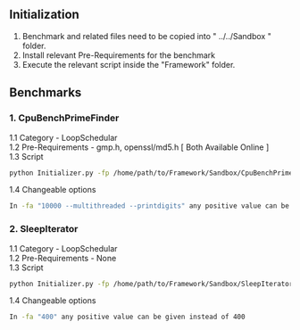 
## Initialization

1. Benchmark and related files need to be copied into " ../../Sandbox " folder.
2. Install relevant Pre-Requirements for the benchmark
3. Execute the relevant script inside the "Framework" folder.

## Benchmarks

### 1. CpuBenchPrimeFinder
1.1 Category - LoopSchedular <br/>
1.2 Pre-Requirements - gmp.h, openssl/md5.h  [ Both Available Online ]<br />
1.3 Script
```sh
python Initializer.py -fp /home/path/to/Framework/Sandbox/CpuBenchPrimeFinder.c -fa "10000 --multithreaded --printdigits" -ca "-lgmp -lssl -lcrypto"
```
1.4 Changeable options  

```sh
In -fa "10000 --multithreaded --printdigits" any positive value can be given instead of 10000
```
### 2. SleepIterator
1.1 Category - LoopSchedular <br/>
1.2 Pre-Requirements - None <br />
1.3 Script
```sh
python Initializer.py -fp /home/path/to/Framework/Sandbox/SleepIterator.c -fa "400"
```
1.4 Changeable options  

```sh
In -fa "400" any positive value can be given instead of 400

